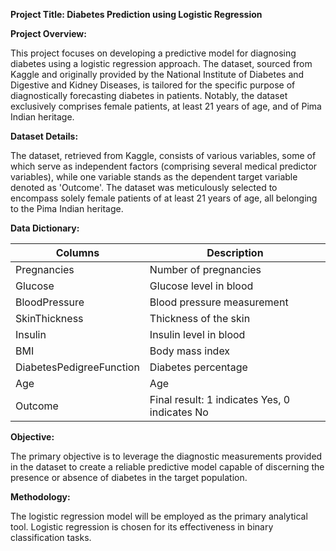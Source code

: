 **Project Title: Diabetes Prediction using Logistic Regression**

**Project Overview:**

This project focuses on developing a predictive model for diagnosing diabetes using a logistic regression approach. The dataset, sourced from Kaggle and originally provided by the National Institute of Diabetes and Digestive and Kidney Diseases, is tailored for the specific purpose of diagnostically forecasting diabetes in patients. Notably, the dataset exclusively comprises female patients, at least 21 years of age, and of Pima Indian heritage.

**Dataset Details:**

The dataset, retrieved from Kaggle, consists of various variables, some of which serve as independent factors (comprising several medical predictor variables), while one variable stands as the dependent target variable denoted as 'Outcome'. The dataset was meticulously selected to encompass solely female patients of at least 21 years of age, all belonging to the Pima Indian heritage.

**Data Dictionary:**

| Columns                   | Description                                     |
|---------------------------|-------------------------------------------------|
| Pregnancies               | Number of pregnancies                           |
| Glucose                   | Glucose level in blood                          |
| BloodPressure             | Blood pressure measurement                       |
| SkinThickness             | Thickness of the skin                            |
| Insulin                   | Insulin level in blood                           |
| BMI                       | Body mass index                                 |
| DiabetesPedigreeFunction  | Diabetes percentage                             |
| Age                       | Age                                            |
| Outcome                   | Final result: 1 indicates Yes, 0 indicates No    |

**Objective:**

The primary objective is to leverage the diagnostic measurements provided in the dataset to create a reliable predictive model capable of discerning the presence or absence of diabetes in the target population.

**Methodology:**

The logistic regression model will be employed as the primary analytical tool. Logistic regression is chosen for its effectiveness in binary classification tasks.
